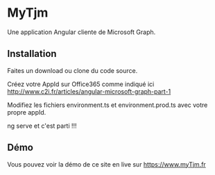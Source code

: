 # MyTjm
Une application Angular cliente de Microsoft Graph.

## Installation

Faites un download ou clone du code source.

Créez votre AppId sur Office365 comme indiqué ici http://www.c2i.fr/articles/angular-microsoft-graph-part-1

Modifiez les fichiers environment.ts et environment.prod.ts avec votre propre appId.

ng serve et c'est parti !!!

## Démo

Vous pouvez voir la démo de ce site en live sur https://www.myTjm.fr
